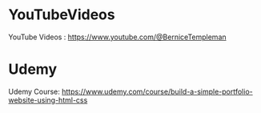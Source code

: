 # YouTubeVideos
YouTube Videos : https://www.youtube.com/@BerniceTempleman

# Udemy
Udemy Course:  https://www.udemy.com/course/build-a-simple-portfolio-website-using-html-css


